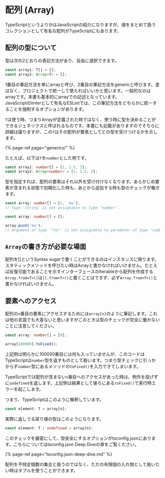# 配列 \(Array\)

TypeScriptというよりかはJavaScriptの紹介になりますが、値をまとめて扱うコレクションとして有名な配列がTypeScriptにもあります。

## 配列の型について

型は次の2とおりの表記方法があり、自由に選択できます。

```typescript
const array1: T[] = [];
const array2: Array<T> = [];
```

1番目の筆記方法を単にarrayと呼び、2番目の筆記方法をgenericと呼びます。差はなく、プロジェクトで統一して使えればいいかと思います。一般的なのはarrayです。本書も基本的にarrayでの記述となっています。  
JavaScriptのlinterとして有名なESLintでは、この筆記方法をどちらかに統一することを強制するオプションがあります。

`T`は使う時、つまりArrayが定義された時ではなく、使う時に型を決めることができるジェネリクスと呼ばれるものです。本書にも記載がありますのでそちらに詳細は譲りますが、この`T`はその配列が要素としてどの型を受けつけるかを示します。

{% page-ref page="generics/" %}

たとえば、以下は`T`を`number`とした例です。

```typescript
const array1: number[] = [1, 1.5, 2];
const array2: Array<number> = [1, 1.5, 2];
```

型を指定すれば、配列の要素はそれ以外を受け付けなくなります。あらかじめ要素が含まれる状態で初期化した時も、あとから追加する時も型のチェックが働きます。

```typescript
const array: number[] = [1, 'nu'];
// Type 'string' is not assignable to type 'number'.
```

```typescript
const array: number[] = [];

array.push('nu');
// Argument of type '"nu"' is not assignable to parameter of type 'number'.
```

## `Array`の書き方が必要な場面

配列を\[\]というSyntax sugarで書くことができるのはインスタンスに限ります。スタティックメソッドを呼びたい時はArrayと書かなければいけません。たとえば反復可能であることを示すインターフェースのIterableから配列を作成する`Array.from<T>()`は`[].from<T>()`と書くことはできず、必ず`Array.from<T>()`と書かなければいけません。

## 要素へのアクセス

配列の`n`番目の要素にアクセスするためには`array[n]`のように筆記します。これは他の言語でも大差ないと思いますがこのときは型のチェックが完全に働かないことに注意してください。

```typescript
const array: number[] = [0];

array[100000].toFixed();
```

上記例は明らかに100000番目には何も入っていませんが、このコードはTypeScriptは`number`型を返すものとして扱います。つまり型チェックに引っかからず`number`型にあるメソッドの`toFixed()`を入力できてしまいます。

TypeScriptでは配列が含まない`n`番目へのアクセスがあった時は、例外を投げずに`undefined`を返します。上記例は結果として後ろにある`toFixed()`で実行時エラーを起こします。

つまり、TypeScriptはこのように解釈しています。

```typescript
const element: T = array[n];
```

実際に返しうる戻り値の型はこのようになります。

```typescript
const element: T | undefined = array[n];
```

このチェックを厳密にして、型安全にするオプションがtsconfig.jsonにあります。こちらについてはtsconfig.json Deep Diveの章をご覧ください。

{% page-ref page="tsconfig.json-deep-dive.md" %}

配列を不特定個数の集合と扱うのではなく、ただの有限個の入れ物として扱いたい時はタプルを使うことができます。

